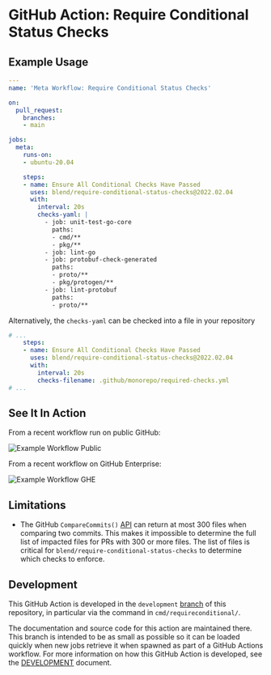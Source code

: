 # GitHub Action: Require Conditional Status Checks

## Example Usage

```yaml
---
name: 'Meta Workflow: Require Conditional Status Checks'

on:
  pull_request:
    branches:
    - main

jobs:
  meta:
    runs-on:
    - ubuntu-20.04

    steps:
    - name: Ensure All Conditional Checks Have Passed
      uses: blend/require-conditional-status-checks@2022.02.04
      with:
        interval: 20s
        checks-yaml: |
          - job: unit-test-go-core
            paths:
            - cmd/**
            - pkg/**
          - job: lint-go
          - job: protobuf-check-generated
            paths:
            - proto/**
            - pkg/protogen/**
          - job: lint-protobuf
            paths:
            - proto/**
```

Alternatively, the `checks-yaml` can be checked into a file in your repository

```yaml
# ...
    steps:
    - name: Ensure All Conditional Checks Have Passed
      uses: blend/require-conditional-status-checks@2022.02.04
      with:
        interval: 20s
        checks-filename: .github/monorepo/required-checks.yml
# ...
```

## See It In Action

From a recent workflow run on public GitHub:

![Example Workflow Public][2]

From a recent workflow on GitHub Enterprise:

![Example Workflow GHE][3]

## Limitations

-   The GitHub `CompareCommits()` [API][1] can return at most 300 files
    when comparing two commits. This makes it impossible to determine the
    full list of impacted files for PRs with 300 or more files. The list
    of files is critical for `blend/require-conditional-status-checks` to determine which
    checks to enforce.

## Development

This GitHub Action is developed in the `development` [branch][5] of this
repository, in particular via the command in `cmd/requireconditional/`.

The documentation and source code for this action are maintained there. This
branch is intended to be as small as possible so it can be loaded quickly
when new jobs retrieve it when spawned as part of a GitHub Actions workflow.
For more information on how this GitHub Action is developed, see the
[DEVELOPMENT][4] document.

[1]: https://docs.github.com/en/free-pro-team@latest/rest/reference/repos/#compare-two-commits
[2]: https://github.com/blend/require-conditional-status-checks/blob/4b7de504558cac5083795023fe26985549ef6e0b/_images/example-run-public.png?raw=true
[3]: https://github.com/blend/require-conditional-status-checks/blob/4b7de504558cac5083795023fe26985549ef6e0b/_images/example-run-ghe.png?raw=true
[4]: https://github.com/blend/require-conditional-status-checks/blob/4b7de504558cac5083795023fe26985549ef6e0b/DEVELOPMENT.md
[5]: https://github.com/blend/require-conditional-status-checks/tree/4b7de504558cac5083795023fe26985549ef6e0b
